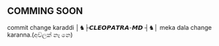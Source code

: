 ## COMMING SOON
<p>commit change karaddi │♞├𝘾𝙇𝙀𝙊𝙋𝘼𝙏𝙍𝘼-𝙈𝘿 ┤♞│ meka dala change karanna.(අව්ලක් නෑ නෙ) </p>
